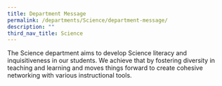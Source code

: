```yaml
---
title: Department Message
permalink: /departments/Science/department-message/
description: ""
third_nav_title: Science
---
```

The Science department aims to develop Science literacy and inquisitiveness in our students. We achieve that by fostering diversity in teaching and learning and moves things forward to create cohesive networking with various instructional tools.